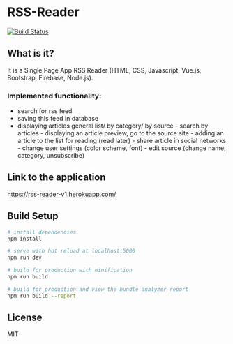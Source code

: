 # RSS-Reader
[![Build Status](https://travis-ci.org/joemccann/dillinger.svg?branch=master)](https://travis-ci.org/joemccann/dillinger)

## What is it?

 It is a Single Page App RSS Reader (HTML, CSS, Javascript, Vue.js, Bootstrap, Firebase, Node.js).
 
 ### Implemented functionality: 
   - search for rss feed
   - saving this feed in database
   - displaying articles general list/ by category/ by source
    - search by articles
    - displaying an article preview, go to the source site
    - adding an article to the list for reading (read later)
    - share article in social networks
    - change user settings (color scheme, font)
    - edit source (change name, category, unsubscribe)
## Link to the application
https://rss-reader-v1.herokuapp.com/

## Build Setup

``` bash
# install dependencies
npm install

# serve with hot reload at localhost:5000
npm run dev

# build for production with minification
npm run build

# build for production and view the bundle analyzer report
npm run build --report
```



License
----

MIT